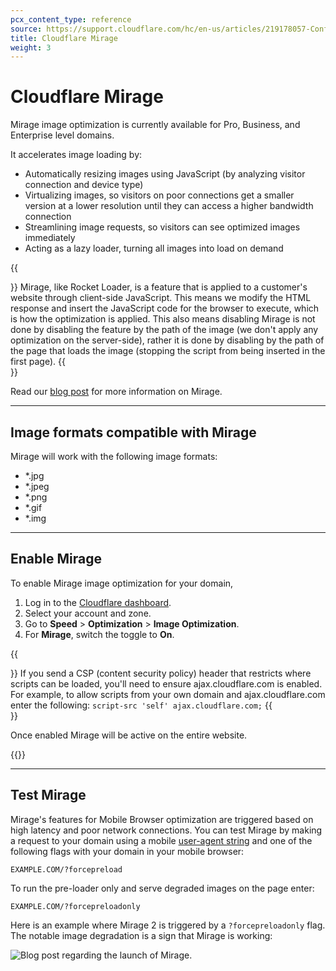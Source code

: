 ```yaml
---
pcx_content_type: reference
source: https://support.cloudflare.com/hc/en-us/articles/219178057-Configuring-Cloudflare-Mirage
title: Cloudflare Mirage
weight: 3
---
```


# Cloudflare Mirage

Mirage image optimization is currently available for Pro, Business, and Enterprise level domains.

It accelerates image loading by:

-   Automatically resizing images using JavaScript (by analyzing visitor connection and device type)
-   Virtualizing images, so visitors on poor connections get a smaller version at a lower resolution until they can access a higher bandwidth connection
-   Streamlining image requests, so visitors can see optimized images immediately
-   Acting as a lazy loader, turning all images into load on demand

{{<Aside type="note">}}
Mirage, like Rocket Loader, is a feature that is applied to a
customer's website through client-side JavaScript. This means we modify
the HTML response and insert the JavaScript code for the browser to
execute, which is how the optimization is applied. This also means
disabling Mirage is not done by disabling the feature by the path of the
image (we don't apply any optimization on the server-side), rather it
is done by disabling by the path of the page that loads the image
(stopping the script from being inserted in the first page).
{{</Aside>}}

Read our [blog post](https://blog.cloudflare.com/mirage2-solving-mobile-speed) for more information on Mirage.

___

## Image formats compatible with Mirage

Mirage will work with the following image formats:

-   \*.jpg
-   \*.jpeg
-   \*.png
-   \*.gif
-   \*.img

___

## Enable Mirage

To enable Mirage image optimization for your domain,

1.  Log in to the [Cloudflare dashboard](https://dash.cloudflare.com).
2.  Select your account and zone.
3.  Go to **Speed** > **Optimization** > **Image Optimization**.
4.  For **Mirage**, switch the toggle to **On**.

{{<Aside type="note">}}
If you send a CSP (content security policy) header that restricts where
scripts can be loaded, you\'ll need to ensure ajax.cloudflare.com is
enabled. For example, to allow scripts from your own domain and
ajax.cloudflare.com enter the following:
`script-src 'self' ajax.cloudflare.com;`
{{</Aside>}}

Once enabled Mirage will be active on the entire website.

{{<render file="_configuration-rule-promotion.md" productFolder="rules">}}

___

## Test Mirage

Mirage's features for Mobile Browser optimization are triggered based on high latency and poor network connections. You can test Mirage by making a request to your domain using a mobile [user-agent string](http://en.wikipedia.org/wiki/User_agent) and one of the following flags with your domain in your mobile browser:

`EXAMPLE.COM/?forcepreload`

To run the pre-loader only and serve degraded images on the page enter:

`EXAMPLE.COM/?forcepreloadonly`

Here is an example where Mirage 2 is triggered by a `?forcepreloadonly` flag. The notable image degradation is a sign that Mirage is working:

![Blog post regarding the launch of Mirage.
](/images/support/hc-import-219178057_forcepreloadonly.png)
